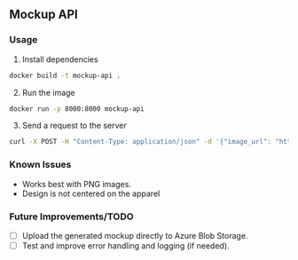 ## Mockup API

### Usage

1. Install dependencies

```bash
docker build -t mockup-api .
```

2. Run the image

```bash
docker run -p 8000:8000 mockup-api
```

3. Send a request to the server

```bash
curl -X POST -H "Content-Type: application/json" -d '{"image_url": "https://getalign.astro-dev.tech/opengraph-image.png"}' http://localhost:8000/generate-mockup
```

### Known Issues

- Works best with PNG images.
- Design is not centered on the apparel


### Future Improvements/TODO
- [ ] Upload the generated mockup directly to Azure Blob Storage.
- [ ] Test and improve error handling and logging (if needed).